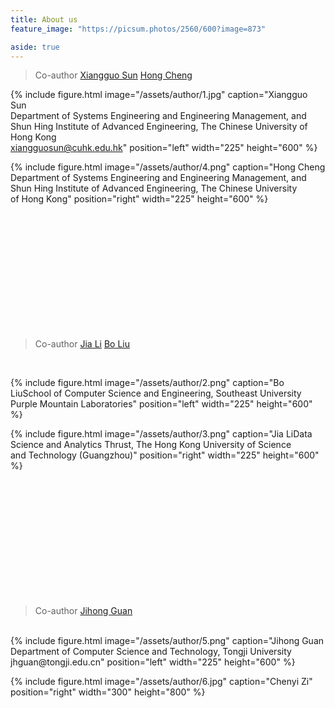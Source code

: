 ```yaml
---
title: About us
feature_image: "https://picsum.photos/2560/600?image=873"

aside: true
---
```






> Co-author
[Xiangguo Sun](https://xgsun.mysxl.cn/)
[Hong Cheng](https://www1.se.cuhk.edu.hk/~hcheng/)
> <br>

{% include figure.html image="/assets/author/1.jpg" caption="Xiangguo Sun <br>
Department of Systems Engineering
and Engineering Management, and<br>
Shun Hing Institute of Advanced
Engineering, The Chinese University
of Hong Kong<br>
xiangguosun@cuhk.edu.hk" position="left" width="225" height="600" %}

{% include figure.html image="/assets/author/4.png" caption="Hong Cheng <br>Department of Systems Engineering
and Engineering Management, and<br>
Shun Hing Institute of Advanced
Engineering, The Chinese University<br>
of Hong Kong" position="right" width="225" height="600" %}

<br>
<br>
<br>
<br>
<br>
<br>
<br>
<br>
<br>
<br>
<br>

> Co-author
[Jia Li](https://sites.google.com/view/lijia)
[Bo Liu](https://cse.seu.edu.cn/2019/0401/c23024a268340/page.psp)
<br>


{% include figure.html image="/assets/author/2.png" caption="Bo Liu<pr>School of Computer Science and
Engineering, Southeast University<br>
Purple Mountain Laboratories" position="left" width="225" height="600" %}

{% include figure.html image="/assets/author/3.png" caption="Jia Li<pr>Data Science and Analytics Thrust,
The Hong Kong University of Science<br>
and Technology (Guangzhou)" position="right" width="225" height="600" %}

<br>
<br>
<br>
<br>
<br>
<br>
<br>
<br>
<br>
<br>
<br>

> Co-author
[Jihong Guan](https://see.tongji.edu.cn/info/1376/10297.htm)
<br>
{% include figure.html image="/assets/author/5.png" caption="Jihong Guan<pr>
Department of Computer Science and
Technology, Tongji University<pr>
jhguan@tongji.edu.cn" position="left" width="225" height="600" %}

{% include figure.html image="/assets/author/6.jpg" caption="Chenyi Zi" position="right" width="300" height="800" %}






